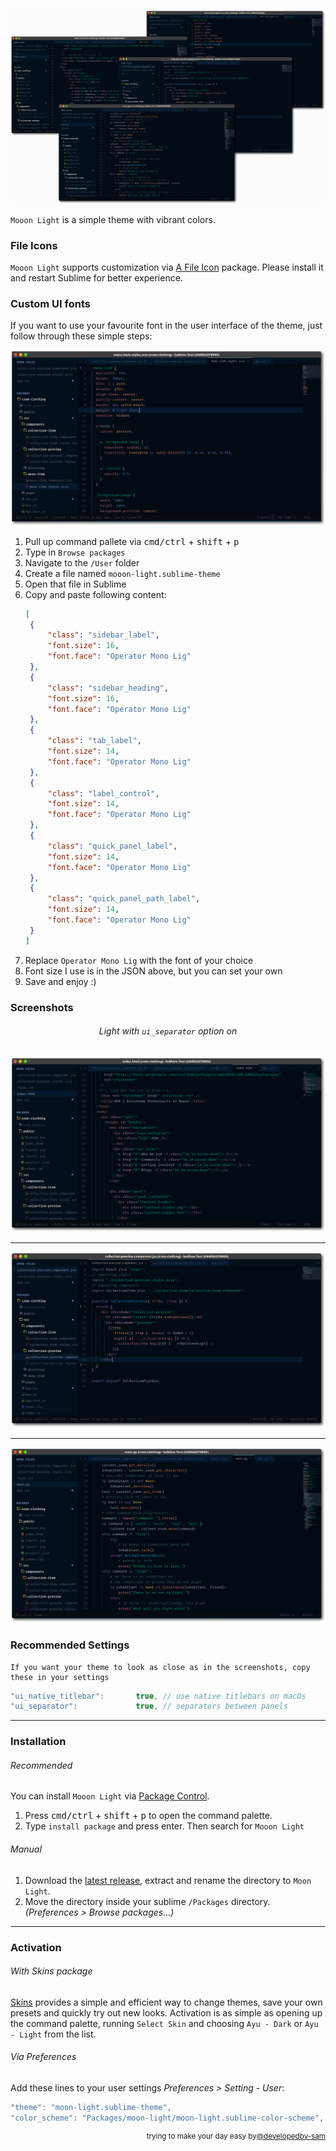 ![mooon-light](./images/hero.png)

`Mooon Light` is a simple theme with vibrant colors.

### File Icons

`Mooon Light` supports customization via [A File Icon](https://github.com/ihodev/a-file-icon) package. Please install it and restart Sublime for better experience.

### Custom UI fonts

If you want to use your favourite font in the
user interface of the theme, just follow through these simple steps:

![Moon Light Custom Fonts](./images/sass.png)

1. Pull up command pallete via <kbd>cmd/ctrl</kbd> + <kbd>shift</kbd> + <kbd>p</kbd>
2. Type in `Browse packages`
3. Navigate to the `/User` folder
4. Create a file named `mooon-light.sublime-theme`
5. Open that file in Sublime
6. Copy and paste following content:
   ```json
   [
   	{
   		"class": "sidebar_label",
   		"font.size": 16,
   		"font.face": "Operator Mono Lig"
   	},
   	{
   		"class": "sidebar_heading",
   		"font.size": 16,
   		"font.face": "Operator Mono Lig"
   	},
   	{
   		"class": "tab_label",
   		"font.size": 14,
   		"font.face": "Operator Mono Lig"
   	},
   	{
   		"class": "label_control",
   		"font.size": 14,
   		"font.face": "Operator Mono Lig"
   	},
   	{
   		"class": "quick_panel_label",
   		"font.size": 14,
   		"font.face": "Operator Mono Lig"
   	},
   	{
   		"class": "quick_panel_path_label",
   		"font.size": 14,
   		"font.face": "Operator Mono Lig"
   	}
   ]
   ```
7. Replace `Operator Mono Lig` with the font of your choice
8. Font size I use is in the JSON above, but you can set your own
9. Save and enjoy :)

### Screenshots

<h6 align='center'>Light with <code>ui_separator</code> option on</h6>

![html](./images/html.png)

---

![jsx](./images/jsx.png)

---

![python](./images/python.png)

### Recommended Settings

    If you want your theme to look as close as in the screenshots, copy these in your settings

```js
"ui_native_titlebar":       true, // use native titlebars on macOs
"ui_separator":             true, // separators between panels
```

---

### Installation

###### Recommended

You can install `Mooon Light` via [Package Control](https://packagecontrol.io/).

1. Press <kbd>cmd/ctrl</kbd> + <kbd>shift</kbd> + <kbd>p</kbd> to open the command palette.
2. Type `install package` and press enter. Then search for `Mooon Light`

###### Manual

1. Download the [latest release](https://github.com/developedby-sam/mooon-light), extract and rename the directory to `Moon Light`.
2. Move the directory inside your sublime `/Packages` directory. _(Preferences > Browse packages...)_

---

### Activation

###### With Skins package

[Skins](https://packagecontrol.io/packages/Skins) provides a simple and efficient way to change themes, save your own presets and quickly try out new looks. Activation is as simple as opening up the command palette, running `Select Skin` and choosing `Ayu - Dark` or `Ayu - Light` from the list.

###### Via Preferences

Add these lines to your user settings _Preferences > Setting - User_:

```js
"theme": "moon-light.sublime-theme",
"color_scheme": "Packages/moon-light/moon-light.sublime-color-scheme",
```

<div align="right"><sup>
  trying to make your day easy by<a href="https://github.com/developedby-sam">@developedby-sam</a>
</sup></div>
